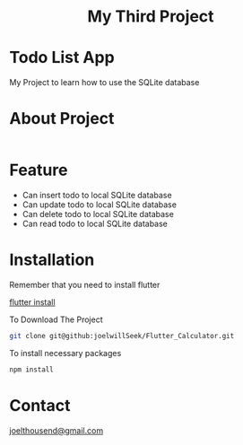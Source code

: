 <h1 align="center">My Third Project</h1>
<h1>Todo List App</h1>
<p>My Project to learn how to use the SQLite database</p>
<h1>About Project</h1>
<img src="" />
<h1>Feature</h1>
<ul>
  <li>Can insert todo to local SQLite database</li>
  <li>Can update todo to local SQLite database</li>
  <li>Can delete todo to local SQLite database</li>
  <li>Can read todo to local SQLite database</li>
</ul>
<h1>Installation</h1>
<p>Remember that you need to install flutter</p>
<a href="https://docs.flutter.dev/get-started/install">flutter install</a>
<p>To Download The Project</p>

```sh
git clone git@github:joelwillSeek/Flutter_Calculator.git
```

<p>To install necessary packages</p>

```sh
npm install
```

<h1>Contact</h1>
<a href="joelthousend@gmail.com">joelthousend@gmail.com<a>
